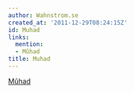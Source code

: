 ```yaml
---
author: Wahnstrom.se
created_at: '2011-12-29T08:24:15Z'
id: Muhad
links:
  mention:
  - Mûhad
title: Muhad
---
```


[Mûhad]

  [Mûhad]: Mûhad